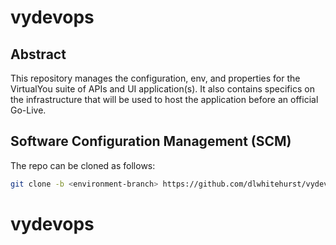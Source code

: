 # vydevops
## Abstract
This repository manages the configuration, env, and properties for the VirtualYou
suite of APIs and UI application(s). It also contains specifics on the infrastructure
that will be used to host the application before an official Go-Live.

## Software Configuration Management (SCM)
The repo can be cloned as follows:

```bash
git clone -b <environment-branch> https://github.com/dlwhitehurst/vydevops.git
```
# vydevops
